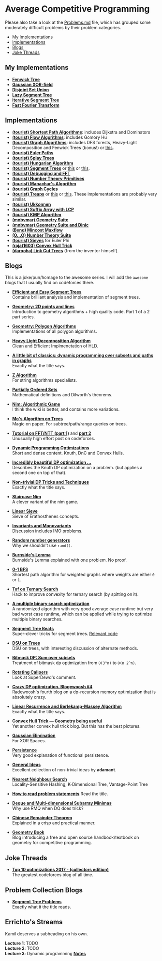 # Average Competitive Programming

Please also take a look at the [Problems.md](./Problems.md) file, which has grouped some moderately difficult problems by their problem categories.

* [My Implementations](#my-implementations)
* [Implementations](#implementations)
* [Blogs](#blogs)
* [Joke Threads](#joke-threads)

## My Implementations

* [__Fenwick Tree__](https://codeforces.com/contest/1099/submission/48487650) 
* [__Gaussian XOR-field__](https://codeforces.com/contest/959/submission/48913934)  
* [__Disjoint Set Union__](https://codeforces.com/contest/1108/submission/48860924)
* [__Lazy Segment Tree__](https://codeforces.com/contest/1108/submission/48857570)
* [__Iterative Segment Tree__](https://codeforces.com/contest/1107/submission/49037542)
* [__Fast Fourier Transform__](https://codeforces.com/contest/632/submission/50416557)

## Implementations

* [__(tourist) Shortest Path Algorithms__](https://codeforces.com/contest/757/submission/32228238): includes Dijkstra and Dominators
* [__(tourist) Flow Algorithms__](https://codeforces.com/contest/343/submission/31188435): includes Gomory Hu
* [__(tourist) Graph Algorithms__](https://codeforces.com/contest/860/submission/32159885): includes DFS forests, Heavy-Light Decomposition and Fenwick Trees (bonus!) or [this](https://codeforces.com/contest/966/submission/37721887).
* [__(tourist) Euler Paths__](https://codeforces.com/contest/723/submission/32231520)  
* [__(tourist) Splay Trees__](https://codeforces.com/contest/899/submission/44463457)  
* [__(tourist) Hungarian Algorithm__](https://codeforces.com/contest/575/submission/32309104)
* [__(tourist) Segment Trees__](https://codeforces.com/contest/1110/submission/49588803) or [this](https://codeforces.com/contest/875/submission/31464970) or [this](https://codeforces.com/contest/981/submission/38663058).
* [__(tourist) Debugging and FFT__](https://codeforces.com/contest/986/submission/42104811)  
* [__(tourist) Number Theory Primitives__](https://codeforces.com/contest/986/submission/38743952)  
* [__(tourist) Manachar's Algorithm__](https://codeforces.com/contest/17/submission/31475739)
* [__(tourist) Graph Cycles__](https://codeforces.com/contest/859/submission/30760471)  
* [__(tourist) Treaps__](https://codeforces.com/contest/856/submission/30270604) or [this](https://codeforces.com/contest/762/submission/44462504) or [this](https://codeforces.com/contest/899/submission/44463469). These implementations are probably very similar. 
* [__(tourist) Ukkonnen__](https://codeforces.com/contest/1037/submission/42390789)  
* [__(tourist) Suffix Array with LCP__](https://codeforces.com/contest/1043/submission/45151661)  
* [__(tourist) KMP Algorithm__](https://codeforces.com/contest/1055/submission/45528324)  
* [__(mnbvmar) Geometry Suite__](https://codeforces.com/contest/1078/submission/45942470)  
* [__(mnbvmar) Geometry Suite and Dinic__](https://codeforces.com/contest/1055/submission/45543950)  
* [__(Benq) Mincost Maxflow__](https://codeforces.com/contest/1061/submission/46078212)  
* [__(O...O) Number Theory Suite__](https://codeforces.com/contest/687/submission/18786970)  
* [__(tourist) Sieves__](https://codeforces.com/contest/776/submission/24922427) for Euler Phi
* [__(rajat1603) Convex Hull Trick__](https://codeforces.com/contest/1083/submission/46994711)  
* [__(darooha) Link Cut Trees__](https://codeforces.com/contest/117/submission/860934) (from the inventor himself).


## Blogs

This is a joke/pun/homage to the awesome series. I will add the `awesome` blogs 
that I usually find on codeforces there.

* [__Efficient and Easy Segment Trees__](https://codeforces.com/blog/entry/18051)  
  Contains brilliant analysis and implementation of segment trees.

* [__Geometry: 2D points and lines__](https://codeforces.com/blog/entry/48122)  
  Introduction to geometry algorithms + high quality code. Part 1 of a 2 part series.

* [__Geometry: Polygon Algorithms__](https://codeforces.com/blog/entry/48868)  
  Implementations of all polygon algorithms.

* [__Heavy Light Decomposition Algorithm__](https://codeforces.com/blog/entry/22072)  
  Clean and Efficient Implmenetation of HLD.

* [__A little bit of classics: dynamic programming over subsets and paths in graphs__](https://codeforces.com/blog/entry/337)  
  Exactly what the title says.

* [__Z Algorithm__](https://codeforces.com/blog/entry/3107)  
  For string algorithms specialists.

* [__Partially Ordered Sets__](https://codeforces.com/blog/entry/3781)  
  Mathematical definitions and Dilworth's theorems.

* [__Nim: Algorithmic Game__](https://codeforces.com/blog/entry/3657)  
  I think the wiki is better, and contains more variations.

* [__Mo's Algorithm on Trees__](https://codeforces.com/blog/entry/43230)  
  Magic on paper. For subtree/path/range queries on trees.

* [__Tutorial on FFT/NTT (part 1)__](https://codeforces.com/blog/entry/43499) and [__part 2__](https://codeforces.com/blog/entry/48798)  
  Unusually high effort post on codeforces.
  
* [__Dynamic Programming Optimizations__](https://codeforces.com/blog/entry/8219)  
  Short and dense content. Knuth, DnC and Convex Hulls.

* [__Incredibly beautiful DP optimization ...__](https://codeforces.com/blog/entry/49691)  
  Describes the Knuth DP optimization on a problem. (but applies a second one on top of that).
  
* [__Non-trivial DP Tricks and Techniques__](https://codeforces.com/blog/entry/47764)  
  Exactly what the title says.

* [__Staircase Nim__](https://codeforces.com/blog/entry/44651)  
  A clever variant of the nim game.

* [__Linear Sieve__](https://codeforces.com/blog/entry/54090)  
  Sieve of Erathosthenes concepts.

* [__Invariants and Monovariants__](https://codeforces.com/blog/entry/57216)  
  Discussion includes IMO problems.

* [__Random number generators__](https://codeforces.com/blog/entry/61587)  
  Why we shouldn't use `rand()`.

* [__Burnside's Lemma__](https://codeforces.com/blog/entry/62401)  
  Burnside's Lemma explained with one problem. No proof.

* [__0-1 BFS__](https://codeforces.com/blog/entry/22276)  
  Shortest path algorithm for weighted graphs where weights are either `0` or `1`.

* [__Tof on Ternary Search__](https://codeforces.com/blog/entry/60702)  
  Hack to improve convexity for ternary search (by spitting on it).

* [__A multiple binary search optimization__](https://codeforces.com/blog/entry/62602)  
  A randomized algorithm with very good average case runtime but very bad worst case runtime, which can be applied while trying to optimize multiple binary searches.

* [__Segment Tree Beats__](https://codeforces.com/blog/entry/57319)  
  Super-clever tricks for segment trees. [Relevant code](https://codeforces.com/contest/855/submission/30680703)  
  
* [__DSU on Trees__](https://codeforces.com/blog/entry/44351)  
  DSU on trees, with interesting discussion of alternate methods.  
  
* [__Bitmask DP: Sum over subsets__](https://codeforces.com/blog/entry/45223)  
  Treatment of bitmask dp optimization from ```O(3^n)``` to ```O(n 2^n)```.
  
* [__Rotating Calipers__](https://codeforces.com/blog/entry/46162)  
  Look at SuperDewd's comment.
 
* [__Crazy DP optimization. Blogewoosh #4__](https://codeforces.com/blog/entry/61501)  
  Radewoosh's fourth blog on a dp-recursion memory optimization that is absolutely crazy.
  
* [__Linear Recurrence and Berlekamp-Massey Algorithm__](https://codeforces.com/blog/entry/61306)  
  Exactly what the title says.  
  
* [__Convex Hull Trick — Geometry being useful__](https://codeforces.com/blog/entry/63823)  
  Yet another convex hull trick blog. But this has the best pictures.  
  
* [__Gaussian Elimination__](https://codeforces.com/blog/entry/60003)  
  For XOR Spaces.
  
* [__Persistence__](https://discuss.codechef.com/questions/101647/persistence-made-simple-tutorial)  
  Very good explanation of functional persistence.
  
* [__General Ideas__](https://codeforces.com/blog/entry/48417)  
  Excellent collection of non-trivial ideas by __adamant__.
  
* [__Nearest Neighbour Search__](https://codeforces.com/blog/entry/54080)  
  Locality-Sensitive Hashing, K-Dimensional Tree, Vantage-Point Tree

* [__How to read problem statements__](https://codeforces.com/blog/entry/62730)
   Read the title.
   
* [__Deque and Multi-dimensional Subarray Minimas__](https://codeforces.com/blog/entry/53810)  
   Why use RMQ when DQ does trick?  
   
* [__Chinese Remainder Theorem__](https://codeforces.com/blog/entry/61290)  
   Explained in a crisp and practical manner. 
   
* [__Geometry Book__](https://codeforces.com/blog/entry/59129)  
   Blog introducing a free and open source handbook/textbook on geometry for competitive programming.  
   
## Joke Threads

* [__Top 10 optimizations 2017 - (collectors edition)__](https://codeforces.com/blog/entry/53168)  
  The greatest codeforces blog of all time.


## Problem Collection Blogs

* [__Segment Tree Problems__](https://codeforces.com/blog/entry/22616)  
  Exactly what it the title reads.

## Errichto's Streams

Kamil deserves a subheading on his own. 

__Lecture 1__: TODO  
__Lecture 2__: TODO  
__Lecture 3__: Dynamic programming [__Notes__](https://codeforces.com/blog/entry/63533)  
